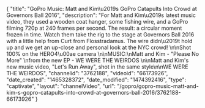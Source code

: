 {
    "title": "GoPro Music: Matt and Kim\u2019s GoPro Catapults Into Crowd at Governors Ball 2016",
    "description": "For Matt and Kim\u2019s latest music video, they used a wooden coat hanger, some fishing wire, and a GoPro filming 720p at 240 frames per second. The result: a circular moment frozen in time. Watch them take the rig to the stage at Governors Ball 2016 with a little help from Curt from Flosstradamus. The wire didn\u2019t hold up and we get an up-close and personal look at the NYC crowd! \n\nShot 100% on the HERO4\u00ae camera \n\nMUSIC:\nMatt and Kim - \"Please No More\" \nfrom the new EP - WE WERE THE WEIRDOS \n\nMatt and Kim's new music video, \"Let's Run Away\", shot in the same style\n\nWE WERE THE WEIRDOS",
    "channelid": "3762188",
    "videoid": "66173926",
    "date_created": "1465328372",
    "date_modified": "1474392416",
    "type": "captivate",
    "layout": "channelVideo",
    "url": "\/gopro\/gopro-music-matt-and-kim-s-gopro-catapults-into-crowd-at-governors-ball-2016\/3762188-66173926"
}